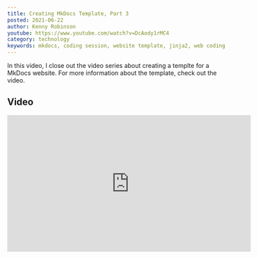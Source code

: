 ```yaml
---
title: Creating MkDocs Template, Part 3
posted: 2021-06-22
author: Kenny Robinson
youtube: https://www.youtube.com/watch?v=DcAody1rMC4
category: technology
keywords: mkdocs, coding session, website template, jinja2, web coding
---
```


In this video, I close out the video series about creating a templte for a MkDocs website. For 
more information about the template, check out the video.

## Video

<iframe width="560" height="315" src="https://www.youtube.com/embed/DcAody1rMC4" frameborder="0" allow="autoplay; encrypted-media" allowfullscreen class="youtube"></iframe>

